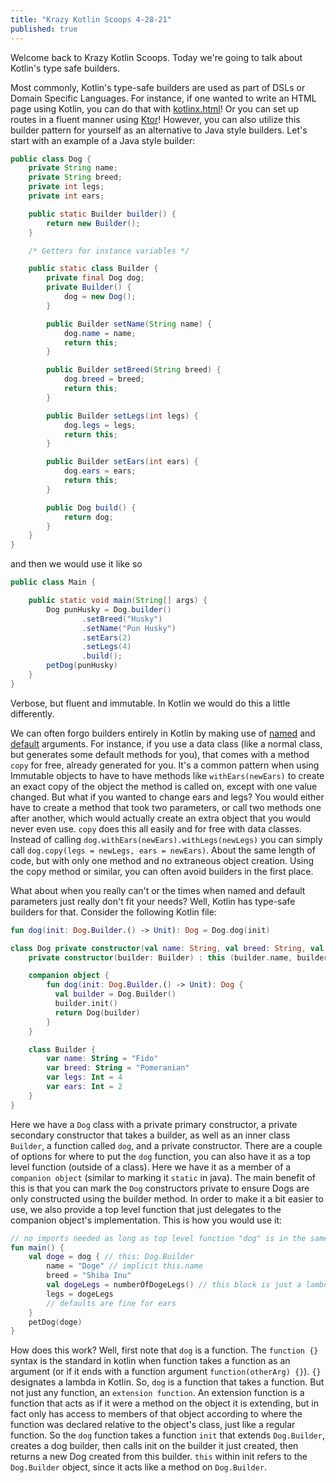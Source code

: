 ```yaml
---
title: "Krazy Kotlin Scoops 4-28-21"
published: true
---
```


Welcome back to Krazy Kotlin Scoops. Today we're going to talk about Kotlin's type safe builders.

Most commonly, Kotlin's type-safe builders are used as part of DSLs or Domain Specific Languages. For instance, if one wanted to write an HTML page using Kotlin, you can do that with [kotlinx.html](https://github.com/Kotlin/kotlinx.html)! Or you can set up routes in a fluent manner using [Ktor](https://ktor.io/)! However, you can also utilize this builder pattern for yourself as an alternative to Java style builders. Let's start with an example of a Java style builder:

```java
public class Dog {
    private String name;
    private String breed;
    private int legs;
    private int ears;

    public static Builder builder() {
        return new Builder();
    }

    /* Getters for instance variables */

    public static class Builder {
        private final Dog dog;
        private Builder() {
            dog = new Dog();
        }

        public Builder setName(String name) {
            dog.name = name;
            return this;
        }

        public Builder setBreed(String breed) {
            dog.breed = breed;
            return this;
        }

        public Builder setLegs(int legs) {
            dog.legs = legs;
            return this;
        }

        public Builder setEars(int ears) {
            dog.ears = ears;
            return this;
        }

        public Dog build() {
            return dog;
        }
    }
}
```

and then we would use it like so

```java
public class Main {

    public static void main(String[] args) {
        Dog punHusky = Dog.builder()
                .setBreed("Husky")
                .setName("Pun Husky")
                .setEars(2)
                .setLegs(4)
                .build();
        petDog(punHusky)
    }
}
```

Verbose, but fluent and immutable. In Kotlin we would do this a little differently.

We can often forgo builders entirely in Kotlin by making use of [named](https://kotlinlang.org/docs/functions.html#named-arguments) and [default](https://kotlinlang.org/docs/functions.html#default-arguments) arguments. For instance, if you use a data class (like a normal class, but generates some default methods for you), that comes with a method `copy` for free, already generated for you. It's a common pattern when using Immutable objects to have to have methods like `withEars(newEars)` to create an exact copy of the object the method is called on, except with one value changed. But what if you wanted to change ears and legs? You would either have to create a method that took two parameters, or call two methods one after another, which would actually create an extra object that you would never even use. `copy` does this all easily and for free with data classes. Instead of calling `dog.withEars(newEars).withLegs(newLegs)` you can simply call `dog.copy(legs = newLegs, ears = newEars)`. About the same length of code, but with only one method and no extraneous object creation. Using the copy method or similar, you can often avoid builders in the first place.

What about when you really can't or the times when named and default parameters just really don't fit your needs? Well, Kotlin has type-safe builders for that. Consider the following Kotlin file:

```kotlin
fun dog(init: Dog.Builder.() -> Unit): Dog = Dog.dog(init)

class Dog private constructor(val name: String, val breed: String, val legs: Int, val ears: Int) {
    private constructor(builder: Builder) : this (builder.name, builder.breed, builder.legs, builder.ears)

    companion object {
        fun dog(init: Dog.Builder.() -> Unit): Dog {
          val builder = Dog.Builder()
          builder.init()
          return Dog(builder)
        }
    }

    class Builder {
        var name: String = "Fido"
        var breed: String = "Pomeranian"
        var legs: Int = 4
        var ears: Int = 2
    }
}
```

Here we have a `Dog` class with a private primary constructor, a private secondary constructor that takes a builder, as well as an inner class `Builder`, a function called `dog`, and a private constructor. There are a couple of options for where to put the `dog` function, you can also have it as a top level function (outside of a class). Here we have it as a member of a `companion object` (similar to marking it `static` in java). The main benefit of this is that you can mark the `Dog` constructors private to ensure Dogs are only constructed using the builder method. In order to make it a bit easier to use, we also provide a top level function that just delegates to the companion object's implementation. This is how you would use it:

```kotlin
// no imports needed as long as top level function "dog" is in the same module
fun main() {
    val doge = dog { // this: Dog.Builder
        name = "Doge" // implicit this.name
        breed = "Shiba Inu"
        val dogeLegs = numberOfDogeLegs() // this block is just a lambda, we can write regular code inside
        legs = dogeLegs
        // defaults are fine for ears
    }
    petDog(doge)
}
```

How does this work? Well, first note that `dog` is a function. The `function {}` syntax is the standard in kotlin when function takes a function as an argument (or if it ends with a function argument `function(otherArg) {}`). `{}` designates a lambda in Kotlin. So, `dog` is a function that takes a function. But not just any function, an `extension function`. An extension function is a function that acts as if it were a method on the object it is extending, but in fact only has access to members of that object according to where the function was declared relative to the object's class, just like a regular function. So the `dog` function takes a function `init` that extends `Dog.Builder`, creates a dog builder, then calls init on the builder it just created, then returns a new Dog created from this builder. `this` within init refers to the `Dog.Builder` object, since it acts like a method on `Dog.Builder`.
